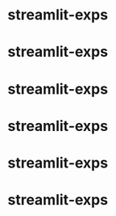 # streamlit-exps
# streamlit-exps
# streamlit-exps
# streamlit-exps
# streamlit-exps
# streamlit-exps
